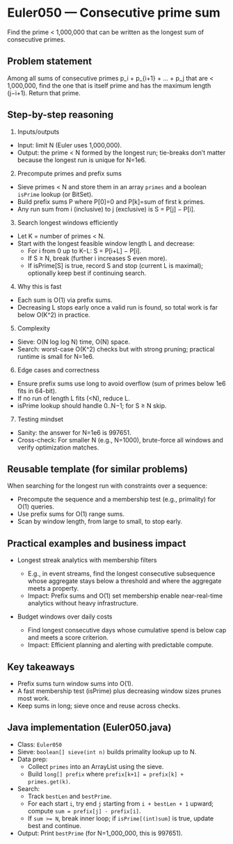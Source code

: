 # Euler050 — Consecutive prime sum

Find the prime < 1,000,000 that can be written as the longest sum of consecutive primes.

## Problem statement

Among all sums of consecutive primes p_i + p_{i+1} + … + p_j that are < 1,000,000, find the one that is itself prime and has the maximum length (j−i+1). Return that prime.

## Step-by-step reasoning

1) Inputs/outputs
- Input: limit N (Euler uses 1,000,000).
- Output: the prime < N formed by the longest run; tie-breaks don’t matter because the longest run is unique for N=1e6.

2) Precompute primes and prefix sums
- Sieve primes < N and store them in an array `primes` and a boolean `isPrime` lookup (or BitSet).
- Build prefix sums P where P[0]=0 and P[k]=sum of first k primes.
- Any run sum from i (inclusive) to j (exclusive) is S = P[j] − P[i].

3) Search longest windows efficiently
- Let K = number of primes < N.
- Start with the longest feasible window length L and decrease:
  - For i from 0 up to K−L: S = P[i+L] − P[i].
  - If S ≥ N, break (further i increases S even more).
  - If isPrime[S] is true, record S and stop (current L is maximal); optionally keep best if continuing search.

4) Why this is fast
- Each sum is O(1) via prefix sums.
- Decreasing L stops early once a valid run is found, so total work is far below O(K^2) in practice.

5) Complexity
- Sieve: O(N log log N) time, O(N) space.
- Search: worst-case O(K^2) checks but with strong pruning; practical runtime is small for N=1e6.

6) Edge cases and correctness
- Ensure prefix sums use long to avoid overflow (sum of primes below 1e6 fits in 64-bit).
- If no run of length L fits (<N), reduce L.
- isPrime lookup should handle 0..N−1; for S ≥ N skip.

7) Testing mindset
- Sanity: the answer for N=1e6 is 997651.
- Cross-check: For smaller N (e.g., N=1000), brute-force all windows and verify optimization matches.

## Reusable template (for similar problems)

When searching for the longest run with constraints over a sequence:
- Precompute the sequence and a membership test (e.g., primality) for O(1) queries.
- Use prefix sums for O(1) range sums.
- Scan by window length, from large to small, to stop early.

## Practical examples and business impact

- Longest streak analytics with membership filters
  - E.g., in event streams, find the longest consecutive subsequence whose aggregate stays below a threshold and where the aggregate meets a property.
  - Impact: Prefix sums and O(1) set membership enable near-real-time analytics without heavy infrastructure.

- Budget windows over daily costs
  - Find longest consecutive days whose cumulative spend is below cap and meets a score criterion.
  - Impact: Efficient planning and alerting with predictable compute.

## Key takeaways

- Prefix sums turn window sums into O(1).
- A fast membership test (isPrime) plus decreasing window sizes prunes most work.
- Keep sums in long; sieve once and reuse across checks.

## Java implementation (Euler050.java)

- Class: `Euler050`
- Sieve: `boolean[] sieve(int n)` builds primality lookup up to N.
- Data prep:
  - Collect `primes` into an ArrayList using the sieve.
  - Build `long[] prefix` where `prefix[k+1] = prefix[k] + primes.get(k)`.
- Search:
  - Track `bestLen` and `bestPrime`.
  - For each start `i`, try end `j` starting from `i + bestLen + 1` upward; compute `sum = prefix[j] - prefix[i]`.
  - If `sum >= N`, break inner loop; if `isPrime[(int)sum]` is true, update best and continue.
- Output: Print `bestPrime` (for N=1_000_000, this is 997651).
